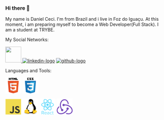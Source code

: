 ### Hi there 👋

 My name is Daniel Ceci. I'm from Brazil and i live in Foz do Iguaçu. At this moment, i am preparing myself to become a Web Developer(Full Stack). I am a student at TRYBE.
 
 My Social Networks:
 
 <a href="https://www.instagram.com/" target="_blank">
    <img src="https://cdn.icon-icons.com/icons2/1211/PNG/512/1491579602-yumminkysocialmedia36_83067.png" width="50px" height="50px">
  </a> 
  <a href="https://www.linkedin.com/feed/" target="_blank"><img src="https://i.ibb.co/Kx2GSrT/linkedin.png" alt="linkedin-logo" width="50px" height="50px"></a>
  <a href="https://github.com/Daniel-hash-svg" target="_blank"><img src="https://cdn.iconscout.com/icon/free/png-256/github-108-438008.png" alt="github-logo" width="50px" height="50px"></a>
  
 Languages and Tools:
 
   <img src="https://raw.githubusercontent.com/devicons/devicon/master/icons/html5/html5-original-wordmark.svg" alt="html" width="50px" height="50px"> <img src="https://raw.githubusercontent.com/devicons/devicon/master/icons/css3/css3-original-wordmark.svg" alt="css" width="50px" height="50px">
   
   
   
   <img src="https://raw.githubusercontent.com/devicons/devicon/master/icons/javascript/javascript-original.svg" alt="javascript" width="50px" height="50px">
   
   <img src="https://raw.githubusercontent.com/devicons/devicon/master/icons/linux/linux-original.svg" alt="linux" width="50px" height="50px">
   
   <img src="https://raw.githubusercontent.com/devicons/devicon/master/icons/react/react-original-wordmark.svg" alt="react" width="50px" height="50px">
   
   <img src="https://raw.githubusercontent.com/devicons/devicon/master/icons/redux/redux-original.svg" alt="redux" width="50px" height="50px">


